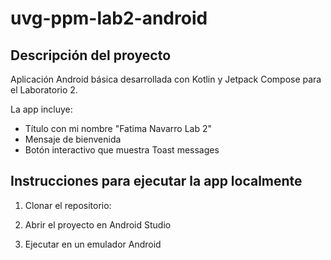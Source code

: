 # uvg-ppm-lab2-android

## Descripción del proyecto
Aplicación Android básica desarrollada con Kotlin y Jetpack Compose para el Laboratorio 2. 

La app incluye:
- Título con mi nombre "Fatima Navarro Lab 2"
- Mensaje de bienvenida
- Botón interactivo que muestra Toast messages

## Instrucciones para ejecutar la app localmente

1. Clonar el repositorio:

2. Abrir el proyecto en Android Studio

3. Ejecutar en un emulador Android
